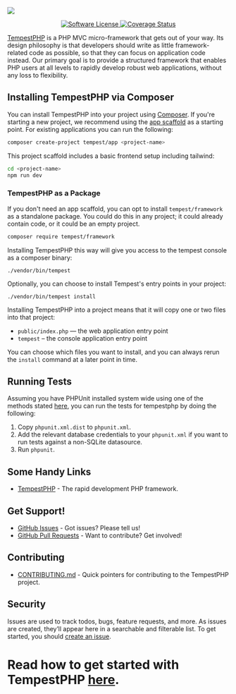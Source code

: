 <p align="center">
  <a href="https://github.com/tempestphp/tempest-framework" target="_blank">

![](.github/tempest-logo.svg)
  </a>
</p>
<p align="center">
    <a href="LICENSE" target="_blank">
        <img alt="Software License" src="https://img.shields.io/badge/license-MIT-brightgreen.svg?style=flat-square">
    </a> 
    <a href="https://coveralls.io/github/tempestphp/tempest-framework?branch=main" target="_blank">
        <img alt="Coverage Status" src="https://coveralls.io/repos/github/tempestphp/tempest-framework/badge.svg?branch=main">
    </a>
</p>

[TempestPHP](https://github.com/tempestphp/tempest-framework) is a PHP MVC micro-framework that gets out of your way. Its design philosophy is that developers should write as little framework-related code as possible, so that they can focus on application code instead. Our primary goal is to provide a structured framework that enables PHP users at all levels to rapidly develop robust web applications, without any loss to flexibility.


## Installing TempestPHP via Composer

You can install TempestPHP into your project using [Composer](https://getcomposer.org).  If you're starting a new project, we recommend using the [app scaffold](https://github.com/tempestphp/tempest-app) as a starting point. For existing applications you can run the following:

``` bash
composer create-project tempest/app <project-name>
```

This project scaffold includes a basic frontend setup including tailwind:

``` bash
cd <project-name>
npm run dev
```

### TempestPHP as a Package

If you don't need an app scaffold, you can opt to install `tempest/framework` as a standalone package. You could do this in any project; it could already contain code, or it could be an empty project.

``` bash
composer require tempest/framework
```

Installing TempestPHP this way will give you access to the tempest console as a composer binary:

```
./vendor/bin/tempest
```

Optionally, you can choose to install Tempest's entry points in your project:

```
./vendor/bin/tempest install
```

Installing TempestPHP into a project means that it will copy one or two files into that project:

- `public/index.php` — the web application entry point
- `tempest` – the console application entry point

You can choose which files you want to install, and you can always rerun the `install` command at a later point in time.


## Running Tests

Assuming you have PHPUnit installed system wide using one of the methods stated [here](https://phpunit.de/manual/current/en/installation.html), you can run the tests for tempestphp by doing the following:

1. Copy `phpunit.xml.dist` to `phpunit.xml`.
2. Add the relevant database credentials to your `phpunit.xml` if you want to run tests against a non-SQLite datasource.
3. Run `phpunit`.


## Some Handy Links

* [TempestPHP](https://github.com/tempestphp/tempest-framework) - The rapid development PHP framework.


## Get Support!

* [GitHub Issues](https://github.com/tempestphp/tempest-framework/issues) - Got issues? Please tell us!
* [GitHub Pull Requests](https://github.com/tempestphp/tempest-framework/pulls) - Want to contribute? Get involved!


## Contributing

* [CONTRIBUTING.md](https://github.com/tempestphp/tempest-framework/blob/master/CONTRIBUTING.md) - Quick pointers for contributing to the TempestPHP project.


## Security

Issues are used to track todos, bugs, feature requests, and more. As issues are created, they’ll appear here in a searchable and filterable list. To get started, you should [create an issue](https://github.com/tempestphp/tempest-framework/issues/new/choose). 


## 

# Read how to get started with TempestPHP [here](https://github.com/tempestphp/tempest-docs/blob/master/index.md).